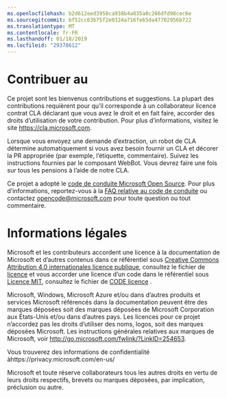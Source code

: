```yaml
---
ms.openlocfilehash: b2d612eed3958ca938b4a835a0c266dfd98cec6e
ms.sourcegitcommit: bf52cc63b75f2e0324a716fe65da47702956b722
ms.translationtype: MT
ms.contentlocale: fr-FR
ms.lasthandoff: 01/18/2019
ms.locfileid: "29378612"
---
```

# <a name="contributing"></a>Contribuer au

Ce projet sont les bienvenus contributions et suggestions.  La plupart des contributions requièrent pour qu’il corresponde à un collaborateur licence contrat CLA déclarant que vous avez le droit et en fait faire, accorder des droits d’utilisation de votre contribution. Pour plus d’informations, visitez le site https://cla.microsoft.com.

Lorsque vous envoyez une demande d’extraction, un robot de CLA détermine automatiquement si vous avez besoin fournir un CLA et décorer la PR appropriée (par exemple, l’étiquette, commentaire). Suivez les instructions fournies par le composant WebBot. Vous devrez faire une fois sur tous les pensions à l’aide de notre CLA.

Ce projet a adopté le [code de conduite Microsoft Open Source](https://opensource.microsoft.com/codeofconduct/). Pour plus d’informations, reportez-vous à la [FAQ relative au code de conduite](https://opensource.microsoft.com/codeofconduct/faq/) ou contactez [opencode@microsoft.com](mailto:opencode@microsoft.com) pour toute question ou tout commentaire.

# <a name="legal-notices"></a>Informations légales

Microsoft et les contributeurs accordent une licence à la documentation de Microsoft et d’autres contenus dans ce référentiel sous [Creative Commons Attribution 4.0 internationales licence publique](https://creativecommons.org/licenses/by/4.0/legalcode), consultez le fichier de [licence](LICENSE) et vous accorder une licence d’un code dans le référentiel sous [Licence MIT](https://opensource.org/licenses/MIT), consultez le fichier de [CODE licence](LICENSE-CODE) .

Microsoft, Windows, Microsoft Azure et/ou dans d’autres produits et services Microsoft référencés dans la documentation peuvent être des marques déposées soit des marques déposées de Microsoft Corporation aux États-Unis et/ou dans d’autres pays. Les licences pour ce projet n’accordez pas les droits d’utiliser des noms, logos, soit des marques déposées Microsoft. Les instructions générales relatives aux marques de Microsoft, voir http://go.microsoft.com/fwlink/?LinkID=254653.

Vous trouverez des informations de confidentialité àhttps://privacy.microsoft.com/en-us/

Microsoft et toute réserve collaborateurs tous les autres droits en vertu de leurs droits respectifs, brevets ou marques déposées, par implication, préclusion ou autre.
